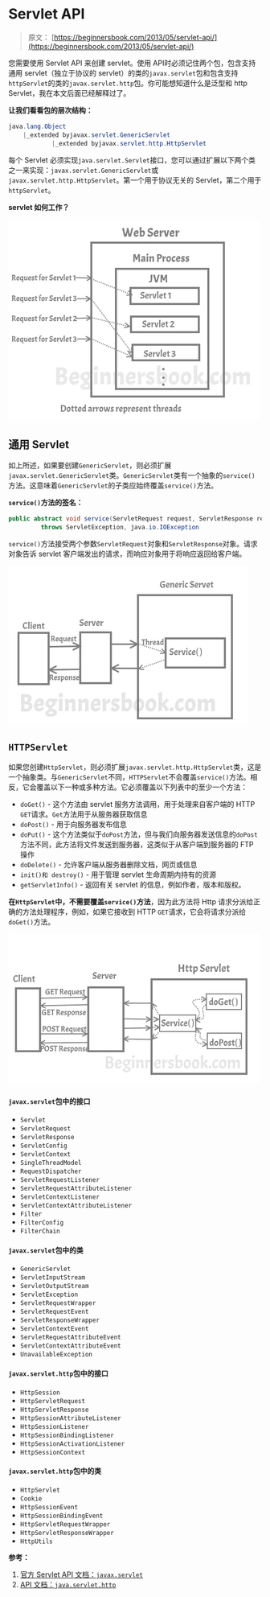 # Servlet API

> 原文： [https://beginnersbook.com/2013/05/servlet-api/](https://beginnersbook.com/2013/05/servlet-api/)

您需要使用 Servlet API 来创建 servlet。使用 API ​​时必须记住两个包，包含支持通用 servlet（独立于协议的 servlet）的类的`javax.servlet`包和包含支持`httpServlet`的类的`javax.servlet.http`包。你可能想知道什么是泛型和 http Servlet，我在本文后面已经解释过了。

**让我们看看包的层次结构：**

```java
java.lang.Object
	|_extended byjavax.servlet.GenericServlet
        	|_extended byjavax.servlet.http.HttpServlet

```

每个 Servlet 必须实现`java.servlet.Servlet`接口，您可以通过扩展以下两个类之一来实现：`javax.servlet.GenericServlet`或`javax.servlet.http.HttpServlet`。第一个用于协议无关的 Servlet，第二个用于`httpServlet`。

**servlet 如何工作？**

![How Servlet Works](img/a8dbd21e8cce7f38300dd2b190ed9583.jpg)

## 通用 Servlet

如上所述，如果要创建`GenericServlet`，则必须扩展`javax.servlet.GenericServlet`类。`GenericServlet`类有一个抽象的`service()`方法。这意味着`GenericServlet`的子类应始终覆盖`service()`方法。

**`service()`方法的签名：**

```java
public abstract void service(ServletRequest request, ServletResponse response)
         throws ServletException, java.io.IOException
```

`service()`方法接受两个参数`ServletRequest`对象和`ServletResponse`对象。请求对象告诉 servlet 客户端发出的请求，而响应对象用于将响应返回给客户端。

![Generic Servlet](img/2a17e9eab90c167770ab355ca40fbe9f.jpg)

## `HTTPServlet`

如果您创建`HttpServlet`，则必须扩展`javax.servlet.http.HttpServlet`类，这是一个抽象类。与`GenericServlet`不同，`HTTPServlet`不会覆盖`service()`方法。相反，它会覆盖以下一种或多种方法。它必须覆盖以下列表中的至少一个方法：

*   `doGet()` - 这个方法由 servlet 服务方法调用，用于处理来自客户端的 HTTP `GET`请求。`Get`方法用于从服务器获取信息
*   `doPost()` - 用于向服务器发布信息
*   `doPut()` - 这个方法类似于`doPost`方法，但与我们向服务器发送信息的`doPost`方法不同，此方法将文件发送到服务器，这类似于从客户端到服务器的 FTP 操作
*   `doDelete()` - 允许客户端从服务器删除文档，网页或信息
*   `init()和 destroy()` - 用于管理 servlet 生命周期内持有的资源
*   `getServletInfo()` - 返回有关 servlet 的信息，例如作者，版本和版权。

**在`HttpServlet`中，不需要覆盖`service()`方法**，因为此方法将 Http 请求分派给正确的方法处理程序，例如，如果它接收到 HTTP `GET`请求，它会将请求分派给`doGet()`方法。

![Http Servlet](img/800e239048bf09e4171bc1a7b1b429a7.jpg)

#### `javax.servlet`包中的接口

*   `Servlet`
*   `ServletRequest`
*   `ServletResponse`
*   `ServletConfig`
*   `ServletContext`
*   `SingleThreadModel`
*   `RequestDispatcher`
*   `ServletRequestListener`
*   `ServletRequestAttributeListener`
*   `ServletContextListener`
*   `ServletContextAttributeListener`
*   `Filter`
*   `FilterConfig`
*   `FilterChain`

#### `javax.servlet`包中的类

*   `GenericServlet`
*   `ServletInputStream`
*   `ServletOutputStream`
*   `ServletException`
*   `ServletRequestWrapper`
*   `ServletRequestEvent`
*   `ServletResponseWrapper`
*   `ServletContextEvent`
*   `ServletRequestAttributeEvent`
*   `ServletContextAttributeEvent`
*   `UnavailableException`

#### `javax.servlet.http`包中的接口

*   `HttpSession`
*   `HttpServletRequest`
*   `HttpServletResponse`
*   `HttpSessionAttributeListener`
*   `HttpSessionListener`
*   `HttpSessionBindingListener`
*   `HttpSessionActivationListener`
*   `HttpSessionContext`

#### `javax.servlet.http`包中的类

*   `HttpServlet`
*   `Cookie`
*   `HttpSessionEvent`
*   `HttpSessionBindingEvent`
*   `HttpServletRequestWrapper`
*   `HttpServletResponseWrapper`
*   `HttpUtils`

**参考：**

1.  [官方 Servlet API 文档：`javax.servlet`](https://docs.oracle.com/cd/E17802_01/products/products/servlet/2.5/docs/servlet-2_5-mr2/javax/servlet/package-summary.html)
2.  [API 文档：`java.servlet.http`](https://docs.oracle.com/cd/E17802_01/products/products/servlet/2.5/docs/servlet-2_5-mr2/javax/servlet/http/package-tree.html)